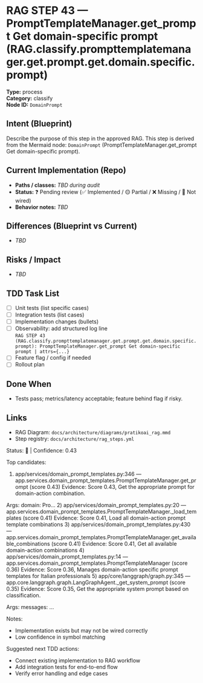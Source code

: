 # RAG STEP 43 — PromptTemplateManager.get_prompt Get domain-specific prompt (RAG.classify.prompttemplatemanager.get.prompt.get.domain.specific.prompt)

**Type:** process  
**Category:** classify  
**Node ID:** `DomainPrompt`

## Intent (Blueprint)
Describe the purpose of this step in the approved RAG. This step is derived from the Mermaid node: `DomainPrompt` (PromptTemplateManager.get_prompt Get domain-specific prompt).

## Current Implementation (Repo)
- **Paths / classes:** _TBD during audit_
- **Status:** ❓ Pending review (✅ Implemented / 🟡 Partial / ❌ Missing / 🔌 Not wired)
- **Behavior notes:** _TBD_

## Differences (Blueprint vs Current)
- _TBD_

## Risks / Impact
- _TBD_

## TDD Task List
- [ ] Unit tests (list specific cases)
- [ ] Integration tests (list cases)
- [ ] Implementation changes (bullets)
- [ ] Observability: add structured log line  
  `RAG STEP 43 (RAG.classify.prompttemplatemanager.get.prompt.get.domain.specific.prompt): PromptTemplateManager.get_prompt Get domain-specific prompt | attrs={...}`
- [ ] Feature flag / config if needed
- [ ] Rollout plan

## Done When
- Tests pass; metrics/latency acceptable; feature behind flag if risky.

## Links
- RAG Diagram: `docs/architecture/diagrams/pratikoai_rag.mmd`
- Step registry: `docs/architecture/rag_steps.yml`


<!-- AUTO-AUDIT:BEGIN -->
Status: 🔌  |  Confidence: 0.43

Top candidates:
1) app/services/domain_prompt_templates.py:346 — app.services.domain_prompt_templates.PromptTemplateManager.get_prompt (score 0.43)
   Evidence: Score 0.43, Get the appropriate prompt for domain-action combination.

Args:
    domain: Pro...
2) app/services/domain_prompt_templates.py:20 — app.services.domain_prompt_templates.PromptTemplateManager._load_templates (score 0.41)
   Evidence: Score 0.41, Load all domain-action prompt template combinations
3) app/services/domain_prompt_templates.py:430 — app.services.domain_prompt_templates.PromptTemplateManager.get_available_combinations (score 0.41)
   Evidence: Score 0.41, Get all available domain-action combinations
4) app/services/domain_prompt_templates.py:14 — app.services.domain_prompt_templates.PromptTemplateManager (score 0.36)
   Evidence: Score 0.36, Manages domain-action specific prompt templates for Italian professionals
5) app/core/langgraph/graph.py:345 — app.core.langgraph.graph.LangGraphAgent._get_system_prompt (score 0.35)
   Evidence: Score 0.35, Get the appropriate system prompt based on classification.

Args:
    messages: ...

Notes:
- Implementation exists but may not be wired correctly
- Low confidence in symbol matching

Suggested next TDD actions:
- Connect existing implementation to RAG workflow
- Add integration tests for end-to-end flow
- Verify error handling and edge cases
<!-- AUTO-AUDIT:END -->